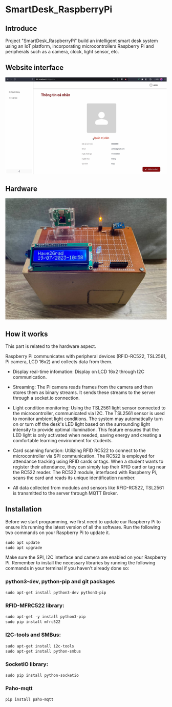 # SmartDesk_RaspberryPi
## Introduce
Project "SmartDesk_RaspberryPi" build an intelligent smart desk system using an IoT platform, incorporating microcontrollers Raspberry Pi and peripherals such as a camera, clock, light sensor, etc. 

## Website interface
![Getting Started](websiteInterface.png)

## Hardware 
![Getting Started](hardware.jpg)

## How it works
This part is related to the hardware aspect.

Raspberry Pi communicates with peripheral devices (RFID-RC522, TSL2561, Pi camera, LCD 16x2) and collects data from them.

- Display real-time infomation: Display on LCD 16x2 through I2C communication.

- Streaming: The Pi camera reads frames from the camera and then stores them as binary streams. It sends these streams to the server through a socket.io connection.

- Light condition monitoring: Using the TSL2561 light sensor connected to the microcontroller, communicated via I2C. The TSL2561 sensor is used to monitor ambient light conditions. The system may automatically turn on or turn off the desk's LED light based on the surrounding light intensity to provide optimal illumination. This feature ensures that the LED light is only activated when needed, saving energy and creating a comfortable learning environment for students.

- Card scanning function: Utilizing RFID RC522 to connect to the microcontroller via SPI communication. The RC522 is employed for attendance tracking using RFID cards or tags. When a student wants to register their attendance, they can simply tap their RFID card or tag near the RC522 reader. The RC522 module, interfaced with Raspberry Pi, scans the card and reads its unique identification number.

- All data collected from modules and sensors like RFID-RC522, TSL2561 is transmitted to the server through MQTT Broker.

## Installation
Before we start programming, we first need to update our Raspberry Pi to ensure it’s running the latest version of all the software. Run the following two commands on your Raspberry Pi to update it.
```
sudo apt update
sudo apt upgrade
```
Make sure the SPI, I2C interface and camera are enabled on your Raspberry Pi.
Remember to install the necessary libraries by running the following commands in your terminal if you haven't already done so:
### python3-dev, python-pip and  git packages
```
sudo apt-get install python3-dev python3-pip
```
### RFID-MFRC522 library:
```
sudo apt-get -y install python3-pip
sudo pip install mfrc522
```
### I2C-tools and SMBus:
```
sudo apt-get install i2c-tools
sudo apt-get install python-smbus
```
### SocketIO library:
```
sudo pip install python-socketio
```
### Paho-mqtt
```
pip install paho-mqtt
```
